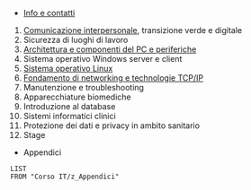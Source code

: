 - [Info e contatti](Info%20e%20contatti.md)
1. [Comunicazione interpersonale](Coding/Corso%20IT/1.%20Comunicazione/Introduzione.md), transizione verde e digitale
2. Sicurezza di luoghi di lavoro
3. [Architettura e componenti del PC e periferiche](1.%20Cos'è%20un%20Computer.md)
4. Sistema operativo Windows server e client
5. [Sistema operativo Linux](0.%20Contents.md)
6. [Fondamento di networking e technologie TCP/IP](0.%20Contenuti.md)
7. Manutenzione e troubleshooting
8. Apparecchiature biomediche
9. Introduzione al database
10. Sistemi informatici clinici
11. Protezione dei dati e privacy in ambito sanitario
12. Stage

- Appendici
```dataview
LIST
FROM "Corso IT/z_Appendici"
```
